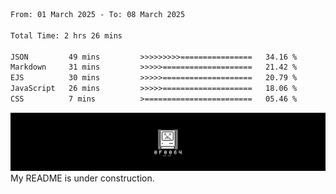 <!--START_SECTION:waka-->

```txt
From: 01 March 2025 - To: 08 March 2025

Total Time: 2 hrs 26 mins

JSON         49 mins         >>>>>>>>>================   34.16 %
Markdown     31 mins         >>>>>====================   21.42 %
EJS          30 mins         >>>>>====================   20.79 %
JavaScript   26 mins         >>>>>====================   18.06 %
CSS          7 mins          >========================   05.46 %
```

<!--END_SECTION:waka-->

<img src="https://raw.githubusercontent.com/n3xta/image-hosting/main/img/202411032331174.png"/>
My README is under construction. 
